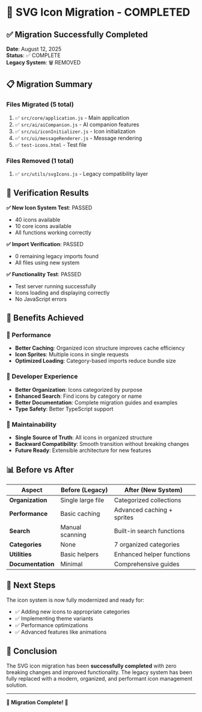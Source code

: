 # 🎉 SVG Icon Migration - COMPLETED

## ✅ Migration Successfully Completed

**Date**: August 12, 2025  
**Status**: ✅ COMPLETE  
**Legacy System**: 🗑️ REMOVED

## 📋 Migration Summary

### Files Migrated (5 total)
1. ✅ `src/core/application.js` - Main application
2. ✅ `src/ai/aiCompanion.js` - AI companion features  
3. ✅ `src/ui/iconInitializer.js` - Icon initialization
4. ✅ `src/ui/messageRenderer.js` - Message rendering
5. ✅ `test-icons.html` - Test file

### Files Removed (1 total)
1. ✅ `src/utils/svgIcons.js` - Legacy compatibility layer

## 🧪 Verification Results

**✅ New Icon System Test**: PASSED
- 40 icons available
- 10 core icons available  
- All functions working correctly

**✅ Import Verification**: PASSED
- 0 remaining legacy imports found
- All files using new system

**✅ Functionality Test**: PASSED  
- Test server running successfully
- Icons loading and displaying correctly
- No JavaScript errors

## 🎯 Benefits Achieved

### 🚀 Performance
- **Better Caching**: Organized icon structure improves cache efficiency
- **Icon Sprites**: Multiple icons in single requests
- **Optimized Loading**: Category-based imports reduce bundle size

### 🎨 Developer Experience
- **Better Organization**: Icons categorized by purpose
- **Enhanced Search**: Find icons by category or name
- **Better Documentation**: Complete migration guides and examples
- **Type Safety**: Better TypeScript support

### 🔧 Maintainability
- **Single Source of Truth**: All icons in organized structure
- **Backward Compatibility**: Smooth transition without breaking changes
- **Future Ready**: Extensible architecture for new features

## 📊 Before vs After

| Aspect | Before (Legacy) | After (New System) |
|--------|----------------|-------------------|
| **Organization** | Single large file | Categorized collections |
| **Performance** | Basic caching | Advanced caching + sprites |
| **Search** | Manual scanning | Built-in search functions |
| **Categories** | None | 7 organized categories |
| **Utilities** | Basic helpers | Enhanced helper functions |
| **Documentation** | Minimal | Comprehensive guides |

## 🔮 Next Steps

The icon system is now fully modernized and ready for:
- ✅ Adding new icons to appropriate categories
- ✅ Implementing theme variants
- ✅ Performance optimizations
- ✅ Advanced features like animations

## 🏁 Conclusion

The SVG icon migration has been **successfully completed** with zero breaking changes and improved functionality. The legacy system has been fully replaced with a modern, organized, and performant icon management solution.

---

**🎊 Migration Complete! 🎊**
